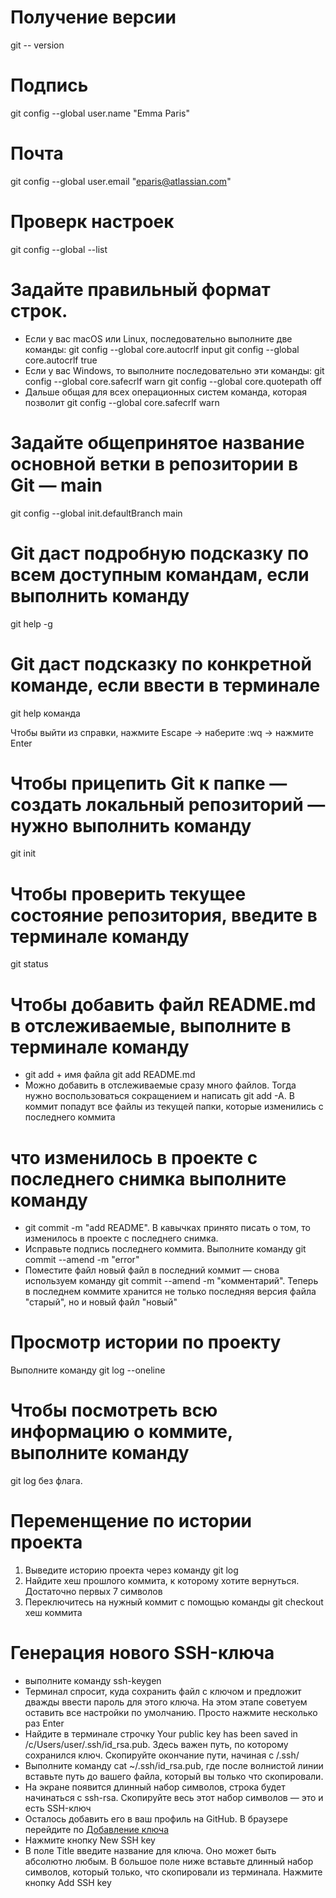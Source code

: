 # Получение версии
git -- version

# Подпись 
git config --global user.name "Emma Paris"

# Почта
git config --global user.email "eparis@atlassian.com"

# Проверк настроек 
git config --global --list

# Задайте правильный формат строк.
- Если у вас macOS или Linux, последовательно выполните две команды:
git config --global core.autocrlf input
git config --global core.autocrlf true
- Если у вас Windows, то выполните последовательно эти команды:
git config --global core.safecrlf warn
git config --global core.quotepath off
- Дальше общая для всех операционных систем команда, которая позволит
git config --global core.safecrlf warn

# Задайте общепринятое название основной ветки в репозитории в Git — main
git config --global init.defaultBranch main

# Git даст подробную подсказку по всем доступным командам, если выполнить команду
git help -g

# Git даст подсказку по конкретной команде, если ввести в терминале
git help команда

Чтобы выйти из справки, нажмите Escape → наберите :wq → нажмите Enter


# Чтобы прицепить Git к папке — создать локальный репозиторий — нужно выполнить команду
git init

# Чтобы проверить текущее состояние репозитория, введите в терминале команду 
git status

# Чтобы добавить файл README.md в отслеживаемые, выполните в терминале команду
- git add + имя файла git add README.md
- Можно добавить в отслеживаемые сразу много файлов. Тогда нужно воспользоваться
сокращением и написать git add -A. 
В коммит попадут все файлы из текущей папки, которые изменились с последнего коммита

# что изменилось в проекте с последнего снимка выполните команду 
- git commit -m "add README".
В кавычках принято писать о том, то изменилось в проекте с последнего снимка.
- Исправьте подпись последнего коммита. Выполните команду 
git commit --amend -m "error"
- Поместите файл новый файл в последний коммит — снова используем команду 
git commit --amend -m "комментарий". 
Теперь в последнем коммите хранится не только последняя версия файла "старый", но и новый файл "новый"

# Просмотр истории по проекту
Выполните команду 
git log --oneline

# Чтобы посмотреть всю информацию о коммите, выполните команду 
git log без флага.

# Переменщение по истории проекта
1. Выведите историю проекта через команду
   git log
2. Найдите хеш прошлого коммита, к которому хотите вернуться. Достаточно первых 7 символов
3. Переключитесь на нужный коммит с помощью команды
   git checkout хеш коммита

# Генерация нового SSH-ключа
- выполните команду ssh-keygen
- Терминал спросит, куда сохранить файл с ключом и предложит дважды ввести пароль для этого ключа. На этом этапе советуем оставить все настройки по умолчанию. Просто нажмите несколько раз Enter
- Найдите в терминале строчку Your public key has been saved in /c/Users/user/.ssh/id_rsa.pub. Здесь важен путь, по которому сохранился ключ. Скопируйте окончание пути, начиная с /.ssh/
- Выполните команду cat ~/.ssh/id_rsa.pub, где после волнистой линии вставьте путь до вашего файла, который вы только что скопировали.
- На экране появится длинный набор символов, строка будет начинаться с ssh-rsa. Скопируйте весь этот набор символов — это и есть SSH-ключ
- Осталось добавить его в ваш профиль на GitHub. В браузере перейдите по [Добавление ключа](https://github.com/settings/keys)
- Нажмите кнопку New SSH key
- В поле Title введите название для ключа. Оно может быть абсолютно любым. В большое поле ниже вставьте длинный набор символов, который только, что скопировали из терминала. Нажмите кнопку Add SSH key

# 